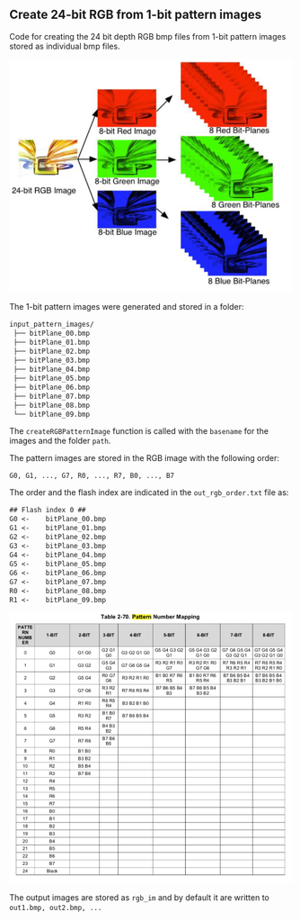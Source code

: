 ## Create 24-bit RGB from 1-bit pattern images

Code for creating the 24 bit depth RGB bmp files from 1-bit pattern images stored as individual bmp files.

![Relationship Between Bit-Planes and 24-bit RGB Images. (from dlpu011f.pdf LightCrafter 4500 User's guide)](doc_support_files/fig-4-1.png "Figure 4-1. Relationship Between Bit-Planes and 24-bit RGB Images")


The 1-bit pattern images were generated and stored in a folder:
 
	input_pattern_images/
	 ├── bitPlane_00.bmp
	 ├── bitPlane_01.bmp
	 ├── bitPlane_02.bmp
	 ├── bitPlane_03.bmp
	 ├── bitPlane_04.bmp
	 ├── bitPlane_05.bmp
	 ├── bitPlane_06.bmp
	 ├── bitPlane_07.bmp
	 ├── bitPlane_08.bmp
	 └── bitPlane_09.bmp

The ``createRGBPatternImage`` function is called with the ``basename`` for the images and the folder ``path``.

The pattern images are stored in the RGB image with the following order:

	G0, G1, ..., G7, R0, ..., R7, B0, ..., B7

The order and the flash index are indicated in the ``out_rgb_order.txt`` file as:

	## Flash index 0 ##
	G0 <- 	 bitPlane_00.bmp  
	G1 <- 	 bitPlane_01.bmp  
	G2 <- 	 bitPlane_02.bmp  
	G3 <- 	 bitPlane_03.bmp  
	G4 <- 	 bitPlane_04.bmp  
	G5 <- 	 bitPlane_05.bmp  
	G6 <- 	 bitPlane_06.bmp  
	G7 <- 	 bitPlane_07.bmp  
	R0 <- 	 bitPlane_08.bmp 
	R1 <- 	 bitPlane_09.bmp 


![Table 2-70. Pattern Number Mapping. (from dlpu010g.pdf DLPC350 Programmer’s Guide)](doc_support_files/table-2-70.png "Table 2-70. Pattern Number Mapping")

The output images are stored as ``rgb_im`` and by default it are written to
``out1.bmp, out2.bmp, ...``
